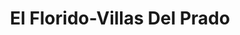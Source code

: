 ---
title: "El Florido-Villas Del Prado"
url: /tijuana/el-florido-villas-del-prado/
shop: comodidad
---